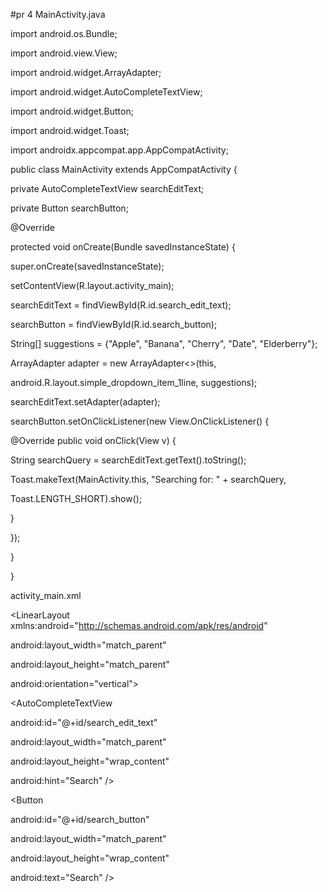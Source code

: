 #pr 4
MainActivity.java

import android.os.Bundle;

import android.view.View;

import android.widget.ArrayAdapter;

import android.widget.AutoCompleteTextView;

import android.widget.Button;

import android.widget.Toast;

import androidx.appcompat.app.AppCompatActivity;

public class MainActivity extends AppCompatActivity {

private AutoCompleteTextView searchEditText;

private Button searchButton;

@Override

protected void onCreate(Bundle savedInstanceState) {

super.onCreate(savedInstanceState);

setContentView(R.layout.activity_main);

searchEditText = findViewById(R.id.search_edit_text);

searchButton = findViewById(R.id.search_button);

String[] suggestions = {"Apple", "Banana", "Cherry", "Date", "Elderberry"};

ArrayAdapter<String> adapter = new ArrayAdapter<>(this,

android.R.layout.simple_dropdown_item_1line, suggestions);

searchEditText.setAdapter(adapter);

searchButton.setOnClickListener(new View.OnClickListener() {

@Override
public void onClick(View v) {

String searchQuery = searchEditText.getText().toString();

Toast.makeText(MainActivity.this, "Searching for: " + searchQuery,

Toast.LENGTH_SHORT).show();

}

});

}

}

activity_main.xml

<?xml version="1.0" encoding="utf-8"?>

<LinearLayout xmlns:android="http://schemas.android.com/apk/res/android"

android:layout_width="match_parent"

android:layout_height="match_parent"

android:orientation="vertical">

<AutoCompleteTextView

android:id="@+id/search_edit_text"

android:layout_width="match_parent"

android:layout_height="wrap_content"

android:hint="Search" />

<Button

android:id="@+id/search_button"

android:layout_width="match_parent"

android:layout_height="wrap_content"

android:text="Search" />

</LinearLayout>
